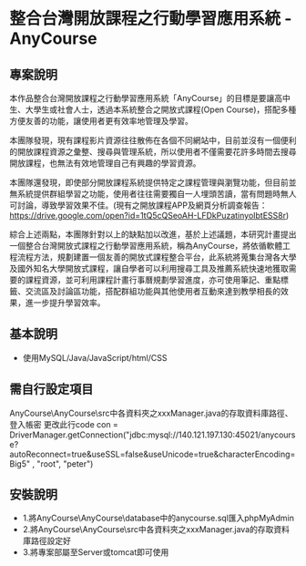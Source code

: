 # 整合台灣開放課程之行動學習應用系統 - AnyCourse #

## 專案說明 ##

本作品整合台灣開放課程之行動學習應用系統「AnyCourse」的目標是要讓高中生、大學生或社會人士，透過本系統整合之開放式課程(Open Course)，搭配多種方便友善的功能，讓使用者更有效率地管理及學習。

本團隊發現，現有課程影片資源往往散佈在各個不同網站中，目前並沒有一個便利的開放課程資源之彙整、搜尋與管理系統，所以使用者不僅需要花許多時間去搜尋開放課程，也無法有效地管理自己有興趣的學習資源。

本團隊還發現，即使部分開放課程系統提供特定之課程管理與瀏覽功能，但目前並無系統提供群組學習之功能，使用者往往需要獨自一人埋頭苦讀，當有問題時無人可討論，導致學習效果不佳。(現有之開放課程APP及網頁分析調查報告：https://drive.google.com/open?id=1tQ5cQSeoAH-LFDkPuzatinyoIbtESS8r)

綜合上述兩點，本團隊針對以上的缺點加以改進，基於上述議題，本研究計畫提出一個整合台灣開放式課程之行動學習應用系統，稱為AnyCourse，將依循軟體工程流程方法，規劃建置一個友善的開放式課程整合平台，此系統將蒐集台灣各大學及國外知名大學開放式課程，讓自學者可以利用搜尋工具及推薦系統快速地獲取需要的課程資源，並可利用課程計畫行事曆規劃學習進度，亦可使用筆記、重點標籤、交流區及討論區功能，搭配群組功能與其他使用者互動來達到教學相長的效果，進一步提升學習效率。

## 基本說明 ##

- 使用MySQL/Java/JavaScript/html/CSS

## 需自行設定項目 ##

AnyCourse\AnyCourse\src中各資料夾之xxxManager.java的存取資料庫路徑、登入帳密
更改此行code
con = DriverManager.getConnection("jdbc:mysql://140.121.197.130:45021/anycourse?autoReconnect=true&useSSL=false&useUnicode=true&characterEncoding=Big5"
					, "root", "peter")

## 安裝說明 ##

- 1.將AnyCourse\AnyCourse\database中的anycourse.sql匯入phpMyAdmin
- 2.將AnyCourse\AnyCourse\src中各資料夾之xxxManager.java的存取資料庫路徑設定好
- 3.將專案部屬至Server或tomcat即可使用